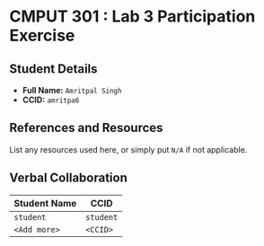 # CMPUT 301 : Lab 3 Participation Exercise

## Student Details

- **Full Name:** `Amritpal Singh`
- **CCID:** `amritpa6`

## References and Resources

List any resources used here, or simply put `N/A` if not applicable.

## Verbal Collaboration

| Student Name | CCID      |
| ------------ | --------- |
| `student`    | `student` |
| `<Add more>` | `<CCID>`  |
